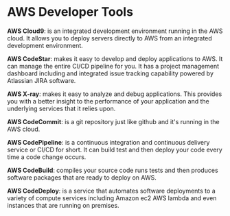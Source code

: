 # AWS Developer Tools

**AWS Cloud9**: is an integrated development environment running in the AWS cloud. It allows you to deploy servers directly to AWS from an integrated development environment.

**AWS CodeStar**: makes it easy to develop and deploy applications to AWS. It can manage the entire CI/CD pipeline for you. It has a project management dashboard including and integrated issue tracking capability powered by Atlassian JIRA software. 

**AWS X-ray**: makes it easy to analyze and debug applications. This provides you with a better insight to the performance of your application and the underlying services that it relies upon.

**AWS CodeCommit**: is a git repository just like github and it's running in the AWS cloud. 

**AWS CodePipeline**: is a continuous integration and continuous delivery service or CI/CD for short. It can build test and then deploy your code every time a code change occurs. 

**AWS CodeBuild**: compiles your source code runs tests and then produces software packages that are ready to deploy on AWS.

**AWS CodeDeploy**: is a service that automates software deployments to a variety of compute services including Amazon ec2 AWS lambda and even instances that are running on premises. 






